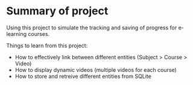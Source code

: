 # Summary of project

Using this project to simulate the tracking and saving of progress for e-learning courses.

Things to learn from this project:
- How to effectively link between different entities (Subject > Course > Video)
- How to display dynamic videos (multiple videos for each course)
- How to store and retreive different entities from SQLite